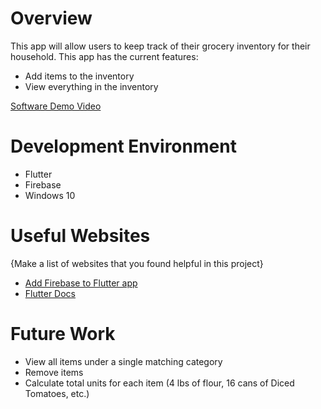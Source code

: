 # Overview

This app will allow users to keep track of their grocery inventory for their household.
This app has the current features:
* Add items to the inventory
* View everything in the inventory

[Software Demo Video](https://youtu.be/CryUN0JKl54)

# Development Environment

* Flutter
* Firebase
* Windows 10

# Useful Websites

{Make a list of websites that you found helpful in this project}
* [Add Firebase to Flutter app](https://firebase.google.com/docs/flutter/setup?platform=ios)
* [Flutter Docs](https://docs.flutter.dev/get-started/install)

# Future Work

* View all items under a single matching category
* Remove items
* Calculate total units for each item (4 lbs of flour, 16 cans of Diced Tomatoes, etc.)
